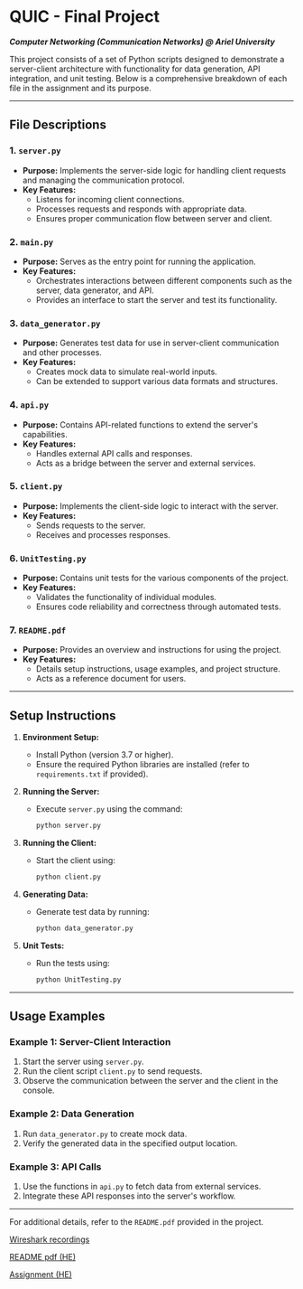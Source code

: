 # QUIC - Final Project
***Computer Networking (Communication Networks) @ Ariel University***

This project consists of a set of Python scripts designed to demonstrate a server-client architecture with functionality for data generation, API integration, and unit testing. Below is a comprehensive breakdown of each file in the assignment and its purpose.

---

## File Descriptions

### 1. `server.py`

- **Purpose:** Implements the server-side logic for handling client requests and managing the communication protocol.
- **Key Features:**
  - Listens for incoming client connections.
  - Processes requests and responds with appropriate data.
  - Ensures proper communication flow between server and client.

### 2. `main.py`

- **Purpose:** Serves as the entry point for running the application.
- **Key Features:**
  - Orchestrates interactions between different components such as the server, data generator, and API.
  - Provides an interface to start the server and test its functionality.

### 3. `data_generator.py`

- **Purpose:** Generates test data for use in server-client communication and other processes.
- **Key Features:**
  - Creates mock data to simulate real-world inputs.
  - Can be extended to support various data formats and structures.

### 4. `api.py`

- **Purpose:** Contains API-related functions to extend the server's capabilities.
- **Key Features:**
  - Handles external API calls and responses.
  - Acts as a bridge between the server and external services.

### 5. `client.py`

- **Purpose:** Implements the client-side logic to interact with the server.
- **Key Features:**
  - Sends requests to the server.
  - Receives and processes responses.

### 6. `UnitTesting.py`

- **Purpose:** Contains unit tests for the various components of the project.
- **Key Features:**
  - Validates the functionality of individual modules.
  - Ensures code reliability and correctness through automated tests.

### 7. `README.pdf`

- **Purpose:** Provides an overview and instructions for using the project.
- **Key Features:**
  - Details setup instructions, usage examples, and project structure.
  - Acts as a reference document for users.

---

## Setup Instructions

1. **Environment Setup:**

   - Install Python (version 3.7 or higher).
   - Ensure the required Python libraries are installed (refer to `requirements.txt` if provided).

2. **Running the Server:**

   - Execute `server.py` using the command:
     ```bash
     python server.py
     ```

3. **Running the Client:**

   - Start the client using:
     ```bash
     python client.py
     ```

4. **Generating Data:**

   - Generate test data by running:
     ```bash
     python data_generator.py
     ```

5. **Unit Tests:**

   - Run the tests using:
     ```bash
     python UnitTesting.py
     ```

---

## Usage Examples

### Example 1: Server-Client Interaction

1. Start the server using `server.py`.
2. Run the client script `client.py` to send requests.
3. Observe the communication between the server and the client in the console.

### Example 2: Data Generation

1. Run `data_generator.py` to create mock data.
2. Verify the generated data in the specified output location.

### Example 3: API Calls

1. Use the functions in `api.py` to fetch data from external services.
2. Integrate these API responses into the server's workflow.

---

For additional details, refer to the `README.pdf` provided in the project.


[Wireshark recordings](https://drive.google.com/file/d/1EXYuANiR3pqC6cdIF-t0JYZJJLrRIqF-/view?usp=sharing)

[README pdf (HE)](README.pdf)

[Assignment (HE)](ASSIGNMENT.pdf)

